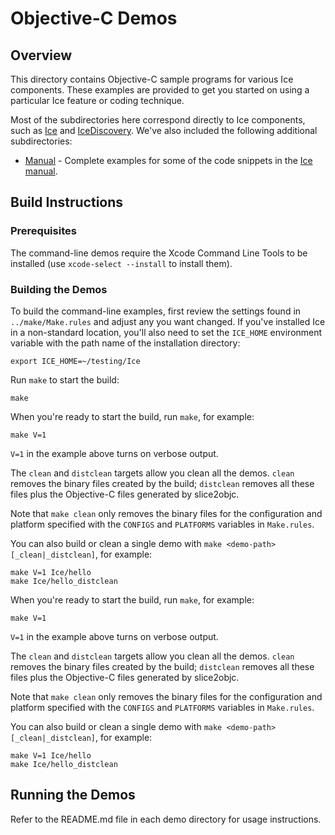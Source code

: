 # Objective-C Demos

## Overview

This directory contains Objective-C sample programs for various Ice components.
These examples are provided to get you started on using a particular Ice feature
or coding technique.

Most of the subdirectories here correspond directly to Ice components, such as
[Ice](./Ice) and [IceDiscovery](./IceDiscovery). We've also included the
following additional subdirectories:

- [Manual](./Manual) - Complete examples for some of the code snippets in the [Ice manual][1].

## Build Instructions

### Prerequisites

The command-line demos require the Xcode Command Line Tools to be installed
(use `xcode-select --install` to install them).

### Building the Demos

To build the command-line examples, first review the settings found in
`../make/Make.rules` and adjust any you want changed. If you've installed Ice
in a non-standard location, you'll also need to set the `ICE_HOME` environment
variable with the path name of the installation directory:

```shell
export ICE_HOME=~/testing/Ice
```

Run `make` to start the build:

```shell
make
```

When you're ready to start the build, run `make`, for example:

```shell
make V=1
```

`V=1` in the example above turns on verbose output.

The `clean` and `distclean` targets allow you clean all the demos. `clean`
removes the binary files created by the build; `distclean` removes all these
files plus the Objective-C files generated by slice2objc.

Note that `make clean` only removes the binary files for the configuration and
platform specified with the `CONFIGS` and `PLATFORMS` variables in `Make.rules`.

You can also build or clean a single demo with `make <demo-path>[_clean|_distclean]`,
for example:

```shell
make V=1 Ice/hello
make Ice/hello_distclean
```

When you're ready to start the build, run `make`, for example:

```shell
make V=1
```

`V=1` in the example above turns on verbose output.

The `clean` and `distclean` targets allow you clean all the demos. `clean`
removes the binary files created by the build; `distclean` removes all these
files plus the Objective-C files generated by slice2objc.

Note that `make clean` only removes the binary files for the configuration and
platform specified with the `CONFIGS` and `PLATFORMS` variables in `Make.rules`.

You can also build or clean a single demo with `make <demo-path>[_clean|_distclean]`,
for example:

```shell
make V=1 Ice/hello
make Ice/hello_distclean
```

## Running the Demos

Refer to the README.md file in each demo directory for usage instructions.

[1]: https://doc.zeroc.com/ice/3.7/introduction
